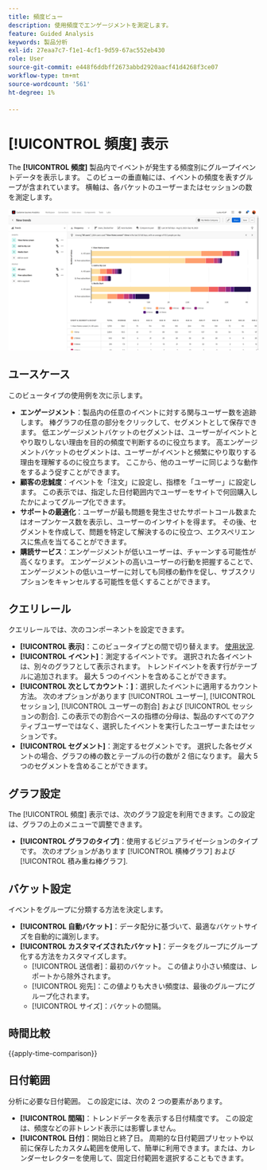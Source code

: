 ```yaml
---
title: 頻度ビュー
description: 使用頻度でエンゲージメントを測定します。
feature: Guided Analysis
keywords: 製品分析
exl-id: 27eaa7c7-f1e1-4cf1-9d59-67ac552eb430
role: User
source-git-commit: e448f6ddbff2673abbd2920aacf41d4268f3ce07
workflow-type: tm+mt
source-wordcount: '561'
ht-degree: 1%

---
```


# [!UICONTROL 頻度] 表示

The **[!UICONTROL 頻度]** 製品内でイベントが発生する頻度別にグループイベントデータを表示します。 このビューの垂直軸には、イベントの頻度を表すグループが含まれています。 横軸は、各バケットのユーザーまたはセッションの数を測定します。

![頻度のスクリーンショット](../assets/frequency-stacked.png)

## ユースケース

このビュータイプの使用例を次に示します。

* **エンゲージメント**：製品内の任意のイベントに対する関与ユーザー数を追跡します。 棒グラフの任意の部分をクリックして、セグメントとして保存できます。 低エンゲージメントバケットのセグメントは、ユーザーがイベントとやり取りしない理由を目的の頻度で判断するのに役立ちます。 高エンゲージメントバケットのセグメントは、ユーザーがイベントと頻繁にやり取りする理由を理解するのに役立ちます。 ここから、他のユーザーに同じような動作をするよう促すことができます。
* **顧客の忠誠度**：イベントを「注文」に設定し、指標を「ユーザー」に設定します。 この表示では、指定した日付範囲内でユーザーをサイトで何回購入したかによってグループ化できます。
* **サポートの最適化**：ユーザーが最も問題を発生させたサポートコール数またはオープンケース数を表示し、ユーザーのインサイトを得ます。 その後、セグメントを作成して、問題を特定して解決するのに役立つ、エクスペリエンスに焦点を当てることができます。
* **購読サービス**：エンゲージメントが低いユーザーは、チャーンする可能性が高くなります。 エンゲージメントの高いユーザーの行動を把握することで、エンゲージメントの低いユーザーに対しても同様の動作を促し、サブスクリプションをキャンセルする可能性を低くすることができます。

## クエリレール

クエリレールでは、次のコンポーネントを設定できます。

* **[!UICONTROL 表示]**：このビュータイプとの間で切り替えます。 [使用状況](usage.md).
* **[!UICONTROL イベント]**：測定するイベントです。 選択された各イベントは、別々のグラフとして表示されます。 トレンドイベントを表す行がテーブルに追加されます。 最大 5 つのイベントを含めることができます。
* **[!UICONTROL 次としてカウント：]**：選択したイベントに適用するカウント方法。 次のオプションがあります [!UICONTROL ユーザー],  [!UICONTROL セッション],  [!UICONTROL ユーザーの割合] および  [!UICONTROL セッションの割合]. この表示での割合ベースの指標の分母は、製品のすべてのアクティブユーザーではなく、選択したイベントを実行したユーザーまたはセッションです。
* **[!UICONTROL セグメント]**：測定するセグメントです。 選択した各セグメントの場合、グラフの棒の数とテーブルの行の数が 2 倍になります。 最大 5 つのセグメントを含めることができます。

## グラフ設定

The [!UICONTROL 頻度] 表示では、次のグラフ設定を利用できます。この設定は、グラフの上のメニューで調整できます。

* **[!UICONTROL グラフのタイプ]**：使用するビジュアライゼーションのタイプです。 次のオプションがあります [!UICONTROL 横棒グラフ] および [!UICONTROL 積み重ね棒グラフ].

## バケット設定

イベントをグループに分類する方法を決定します。

* **[!UICONTROL 自動バケット]**：データ配分に基づいて、最適なバケットサイズを自動的に識別します。
* **[!UICONTROL カスタマイズされたバケット]**：データをグループにグループ化する方法をカスタマイズします。
   * [!UICONTROL 送信者]：最初のバケット。 この値より小さい頻度は、レポートから除外されます。
   * [!UICONTROL 宛先]：この値よりも大きい頻度は、最後のグループにグループ化されます。
   * [!UICONTROL サイズ]：バケットの間隔。

## 時間比較

{{apply-time-comparison}}

## 日付範囲

分析に必要な日付範囲。 この設定には、次の 2 つの要素があります。

* **[!UICONTROL 間隔]**：トレンドデータを表示する日付精度です。 この設定は、頻度などの非トレンド表示には影響しません。
* **[!UICONTROL 日付]**：開始日と終了日。 周期的な日付範囲プリセットや以前に保存したカスタム範囲を使用して、簡単に利用できます。または、カレンダーセレクターを使用して、固定日付範囲を選択することもできます。
